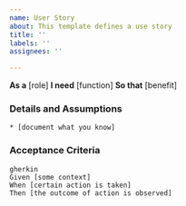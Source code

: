 ```yaml
---
name: User Story
about: This template defines a use story
title: ''
labels: ''
assignees: ''

---
```


**As a** [role]
**I need** [function]
**So that** [benefit]

### Details and Assumptions
    * [document what you know]

### Acceptance Criteria
    gherkin
    Given [some context]
    When [certain action is taken]
    Then [the outcome of action is observed]
